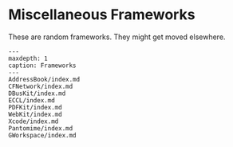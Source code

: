 # Miscellaneous Frameworks

These are random frameworks. They might get moved elsewhere.

```{toctree}
---
maxdepth: 1
caption: Frameworks
---     
AddressBook/index.md
CFNetwork/index.md
DBusKit/index.md
ECCL/index.md
PDFKit/index.md
WebKit/index.md
Xcode/index.md
Pantomime/index.md
GWorkspace/index.md
```